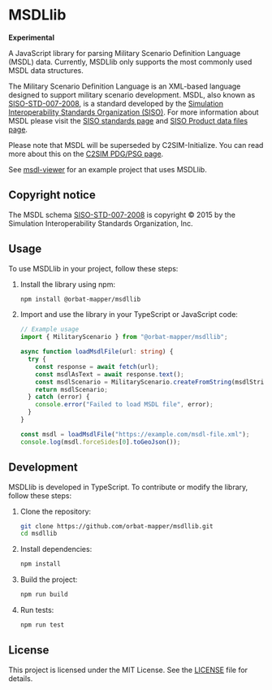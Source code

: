 # MSDLlib

**Experimental**

A JavaScript library for parsing Military Scenario Definition Language (MSDL) data.
Currently, MSDLlib only supports the most commonly used MSDL data structures.

The Military Scenario Definition Language is an XML-based language designed to support military
scenario development. MSDL, also known as [SISO-STD-007-2008](https://www.sisostds.org/DesktopModules/Bring2mind/DMX/Download.aspx?Command=Core_Download&EntryId=45690&PortalId=0&TabId=105), is a standard developed by the [Simulation Interoperability Standards
Organization (SISO)](https://www.sisostds.org/Home.aspx). For more information about MSDL please
visit the [SISO standards page](https://www.sisostds.org/productspublications/standards/sisostandards.aspx)
and [SISO Product data files page](https://www.sisostds.org/Schemas.aspx).

Please note that MSDL will be superseded by C2SIM-Initialize. You can read more about this on the
[C2SIM PDG/PSG page](https://www.sisostds.org/StandardsActivities/DevelopmentGroups/C2SIMPDGPSG-CommandandControlSystems.aspx).

See [msdl-viewer](https://github.com/orbat-mapper/msdl-viewer) for an example project that uses MSDLlib.

## Copyright notice

The MSDL schema [SISO-STD-007-2008](https://www.sisostds.org/DesktopModules/Bring2mind/DMX/Download.aspx?Command=Core_Download&EntryId=45690&PortalId=0&TabId=105)
is copyright © 2015 by the Simulation Interoperability Standards Organization, Inc.

## Usage

To use MSDLlib in your project, follow these steps:

1. Install the library using npm:

   ```sh
   npm install @orbat-mapper/msdllib
   ```

2. Import and use the library in your TypeScript or JavaScript code:

   ```typescript
   // Example usage
   import { MilitaryScenario } from "@orbat-mapper/msdllib";

   async function loadMsdlFile(url: string) {
     try {
       const response = await fetch(url);
       const msdlAsText = await response.text();
       const msdlScenario = MilitaryScenario.createFromString(msdlString);
       return msdlScenario;
     } catch (error) {
       console.error("Failed to load MSDL file", error);
     }
   }

   const msdl = loadMsdlFile("https://example.com/msdl-file.xml");
   console.log(msdl.forceSides[0].toGeoJson());
   ```

## Development

MSDLlib is developed in TypeScript. To contribute or modify the library, follow these steps:

1. Clone the repository:

   ```sh
   git clone https://github.com/orbat-mapper/msdllib.git
   cd msdllib
   ```

2. Install dependencies:

   ```sh
   npm install
   ```

3. Build the project:

   ```sh
   npm run build
   ```

4. Run tests:
   ```sh
   npm run test
   ```

## License

This project is licensed under the MIT License. See the [LICENSE](LICENSE) file for details.
